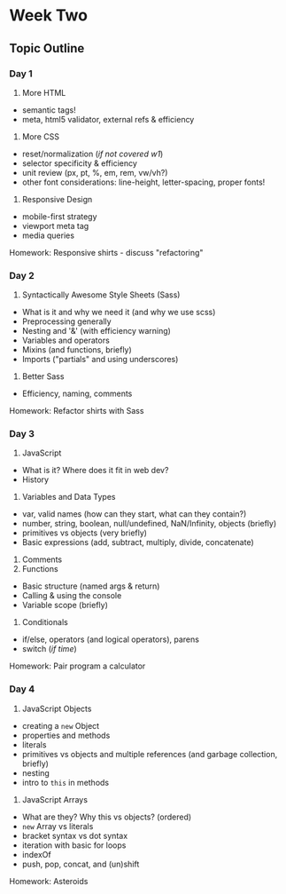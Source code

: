 # Week Two

## Topic Outline

### Day 1

1. More HTML
  * semantic tags!
  * meta, html5 validator, external refs & efficiency
1. More CSS
  * reset/normalization (_if not covered w1_)
  * selector specificity & efficiency
  * unit review (px, pt, %, em, rem, vw/vh?)
  * other font considerations: line-height, letter-spacing, proper fonts!
1. Responsive Design
  * mobile-first strategy
  * viewport meta tag
  * media queries

Homework: Responsive shirts - discuss "refactoring"

### Day 2

1. Syntactically Awesome Style Sheets (Sass)
  * What is it and why we need it (and why we use scss)
  * Preprocessing generally
  * Nesting and '&' (with efficiency warning)
  * Variables and operators
  * Mixins (and functions, briefly)
  * Imports ("partials" and using underscores)
1. Better Sass
  * Efficiency, naming, comments

Homework: Refactor shirts with Sass

### Day 3

1. JavaScript
  * What is it? Where does it fit in web dev?
  * History
1. Variables and Data Types
  * var, valid names (how can they start, what can they contain?)
  * number, string, boolean, null/undefined, NaN/Infinity, objects (briefly)
  * primitives vs objects (very briefly)
  * Basic expressions (add, subtract, multiply, divide, concatenate)
1. Comments
1. Functions
  * Basic structure (named args & return)
  * Calling & using the console
  * Variable scope (briefly)
1. Conditionals
  * if/else, operators (and logical operators), parens
  * switch (_if time_)

Homework: Pair program a calculator

### Day 4

1. JavaScript Objects
  * creating a `new` Object
  * properties and methods
  * literals
  * primitives vs objects and multiple references (and garbage collection, briefly)
  * nesting
  * intro to `this` in methods
1. JavaScript Arrays
  * What are they? Why this vs objects? (ordered)
  * `new` Array vs literals
  * bracket syntax vs dot syntax
  * iteration with basic for loops
  * indexOf
  * push, pop, concat, and (un)shift

Homework: Asteroids
